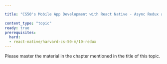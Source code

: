 ```yaml
---

title: "CS50's Mobile App Development with React Native - Async Redux and tools"

content_type: "topic"
ready: true
prerequisites:
  hard:
  - react-native/harvard-cs-50-m/10-redux
---
```


Please master the material in the chapter mentioned in the title of this topic.